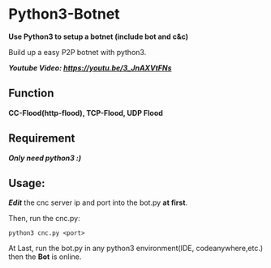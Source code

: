# Python3-Botnet
**Use Python3 to setup a botnet (include bot and c&amp;c)**

Build up a easy P2P botnet with python3.

***Youtube Video: https://youtu.be/3_JnAXVtFNs***

## Function

**CC-Flood(http-flood), TCP-Flood, UDP Flood**

## Requirement
***Only need python3 :)***

## Usage:
***Edit*** the cnc server ip and port into the bot.py **at first**.

Then, run the cnc.py:

    python3 cnc.py <port>
    
At Last, run the bot.py in any python3 environment(IDE, codeanywhere,etc.) then the **Bot** is online.
